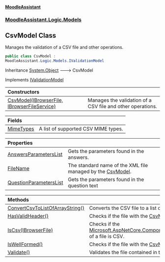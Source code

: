 #### [MoodleAssistant](index.md 'index')
### [MoodleAssistant.Logic.Models](MoodleAssistant.Logic.Models.md 'MoodleAssistant.Logic.Models')

## CsvModel Class

Manages the validation of a CSV file and other operations.

```csharp
public class CsvModel :
MoodleAssistant.Logic.Models.IValidationModel
```

Inheritance [System.Object](https://docs.microsoft.com/en-us/dotnet/api/System.Object 'System.Object') &#129106; CsvModel

Implements [IValidationModel](MoodleAssistant.Logic.Models.IValidationModel.md 'MoodleAssistant.Logic.Models.IValidationModel')

| Constructors | |
| :--- | :--- |
| [CsvModel(IBrowserFile, IBrowserFileService)](MoodleAssistant.Logic.Models.CsvModel.CsvModel(Microsoft.AspNetCore.Components.Forms.IBrowserFile,MoodleAssistant.Services.IBrowserFileService).md 'MoodleAssistant.Logic.Models.CsvModel.CsvModel(Microsoft.AspNetCore.Components.Forms.IBrowserFile, MoodleAssistant.Services.IBrowserFileService)') | Manages the validation of a CSV file and other operations. |

| Fields | |
| :--- | :--- |
| [MimeTypes](MoodleAssistant.Logic.Models.CsvModel.MimeTypes.md 'MoodleAssistant.Logic.Models.CsvModel.MimeTypes') | A list of supported CSV MIME types. |

| Properties | |
| :--- | :--- |
| [AnswersParametersList](MoodleAssistant.Logic.Models.CsvModel.AnswersParametersList.md 'MoodleAssistant.Logic.Models.CsvModel.AnswersParametersList') | Gets the parameters found in the answers. |
| [FileName](MoodleAssistant.Logic.Models.CsvModel.FileName.md 'MoodleAssistant.Logic.Models.CsvModel.FileName') | The standard name of the XML file managed by the [CsvModel](MoodleAssistant.Logic.Models.CsvModel.md 'MoodleAssistant.Logic.Models.CsvModel'). |
| [QuestionParametersList](MoodleAssistant.Logic.Models.CsvModel.QuestionParametersList.md 'MoodleAssistant.Logic.Models.CsvModel.QuestionParametersList') | Gets the parameters found in the question text |

| Methods | |
| :--- | :--- |
| [ConvertCsvToListOfArrayString()](MoodleAssistant.Logic.Models.CsvModel.ConvertCsvToListOfArrayString().md 'MoodleAssistant.Logic.Models.CsvModel.ConvertCsvToListOfArrayString()') | Converts the CSV file to a list of string arrays. |
| [HasValidHeader()](MoodleAssistant.Logic.Models.CsvModel.HasValidHeader().md 'MoodleAssistant.Logic.Models.CsvModel.HasValidHeader()') | Checks if the file with the [CsvModel](MoodleAssistant.Logic.Models.CsvModel.md 'MoodleAssistant.Logic.Models.CsvModel')'s file name has a valid header. |
| [IsCsv(IBrowserFile)](MoodleAssistant.Logic.Models.CsvModel.IsCsv(Microsoft.AspNetCore.Components.Forms.IBrowserFile).md 'MoodleAssistant.Logic.Models.CsvModel.IsCsv(Microsoft.AspNetCore.Components.Forms.IBrowserFile)') | Checks if the [Microsoft.AspNetCore.Components.Forms.IBrowserFile.ContentType](https://docs.microsoft.com/en-us/dotnet/api/Microsoft.AspNetCore.Components.Forms.IBrowserFile.ContentType 'Microsoft.AspNetCore.Components.Forms.IBrowserFile.ContentType') of a file is CSV. |
| [IsWellFormed()](MoodleAssistant.Logic.Models.CsvModel.IsWellFormed().md 'MoodleAssistant.Logic.Models.CsvModel.IsWellFormed()') | Checks if the file with the [CsvModel](MoodleAssistant.Logic.Models.CsvModel.md 'MoodleAssistant.Logic.Models.CsvModel')'s file name is well-formed. |
| [Validate()](MoodleAssistant.Logic.Models.CsvModel.Validate().md 'MoodleAssistant.Logic.Models.CsvModel.Validate()') | Validates the file contained in the model. |
